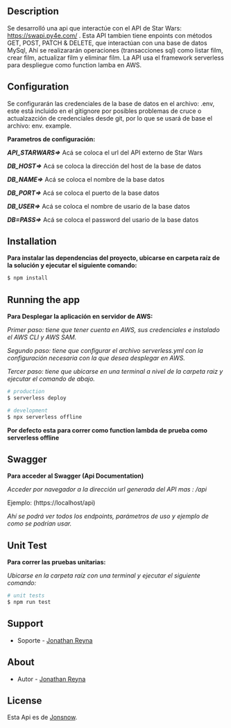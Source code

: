 ## Description

Se desarrolló una api que interactúe con el API de Star Wars: https://swapi.py4e.com/ .
Esta API tambien tiene enpoints con métodos GET, POST, PATCH & DELETE, que interactúan con una base de datos MySql,
Ahí se realizararán operaciones (transacciones sql) como listar film, crear film, actualizar film y eliminar film.
La API usa el framework serverless para despliegue como function lamba en AWS.

## Configuration

Se configurarán las credenciales de la base de datos en el archivo: .env, este está incluido en el gitignore por posibles problemas de
cruce o actualzazción de credenciales desde git, por lo que se usará de base el archivo: env. example.

**Parametros de configuración:**

***API_STARWARS=>*** Acá se coloca el url del API externo de Star Wars

***DB_HOST=>*** Acá se coloca la dirección del host de la base de datos

***DB_NAME=>*** Acá se coloca el nombre de la base datos

***DB_PORT=>*** Acá se coloca el puerto de la base datos

***DB_USER=>*** Acá se coloca el nombre de usario de la base datos

***DB=PASS=>*** Acá se coloca el password del usario de la base datos

## Installation

**Para instalar las dependencias del proyecto, ubicarse en carpeta raíz de la solución y ejecutar el siguiente comando:**
```bash
$ npm install
```

## Running the app

**Para Desplegar la aplicación en servidor de AWS:**

*Primer paso: tiene que tener cuenta en AWS, sus credenciales e instalado el AWS CLI y AWS SAM.*

*Segundo paso: tiene que configurar el archivo serverless.yml con la configuración necesaria con la que desea desplegar en AWS.*

*Tercer paso: tiene que ubicarse en una terminal a nivel de la carpeta raiz y ejecutar el comando de abajo.*

```bash
# production
$ serverless deploy

# development
$ npx serverless offline

```

**Por defecto esta para correr como function lambda de prueba como serverless offline**

## Swagger

**Para acceder al Swagger (Api Documentation)**

*Acceder por navegador a la dirección url generada del API mas : /api*

Ejemplo: (https://localhost/api)

*Ahí se podrá ver todos los endpoints, parámetros de uso y ejemplo de como se podrían usar.*
## Unit Test

**Para correr las pruebas unitarias:**

*Ubicarse en la carpeta raíz con una terminal y ejecutar el siguiente comando:*
```bash
# unit tests
$ npm run test
```

## Support

- Soporte - [Jonathan Reyna](jhonlpjr@gmail.com)

## About

- Autor - [Jonathan Reyna](https://github.com/jhonlpjr)

## License

Esta Api es de [Jonsnow](LICENSE).